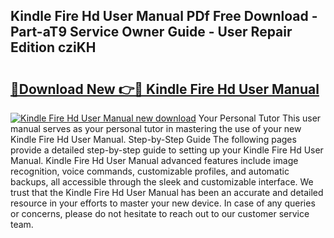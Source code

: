 ## Kindle Fire Hd User Manual PDf Free Download - Part-aT9 Service Owner Guide - User Repair Edition cziKH

# <h2><a href="http://bc11712.oget.top/?id=Kindle+Fire+Hd+User+Manual">🔗Download New 👉🔴 Kindle Fire Hd User Manual</a></h2>

[![Kindle Fire Hd User Manual new download](https://i.imgur.com/5g1atiW.png)](http://bc11712.oget.top/?id=Kindle+Fire+Hd+User+Manual)
Your Personal Tutor This user manual serves as your personal tutor in mastering the use of your new Kindle Fire Hd User Manual. Step-by-Step Guide The following pages provide a detailed step-by-step guide to setting up your Kindle Fire Hd User Manual. Kindle Fire Hd User Manual advanced features include image recognition, voice commands, customizable profiles, and automatic backups, all accessible through the sleek and customizable interface. We trust that the Kindle Fire Hd User Manual has been an accurate and detailed resource in your efforts to master your new device. In case of any queries or concerns, please do not hesitate to reach out to our customer service team.
